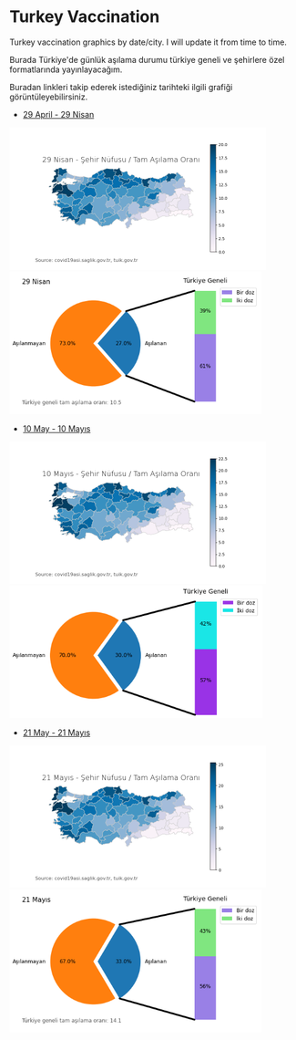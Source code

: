 # Turkey Vaccination

Turkey vaccination graphics by date/city. I will update it from time to time.

Burada Türkiye'de günlük aşılama durumu türkiye geneli ve şehirlere özel formatlarında yayınlayacağım.

Buradan linkleri takip ederek istediğiniz tarihteki ilgili grafiği görüntüleyebilirsiniz.

- [29 April - 29 Nisan](https://github.com/battalucar/turkey_vaccination_visualizations/tree/main/29_april)
<p float="left">
  <img src="https://github.com/battalucar/turkey_vaccination_visualizations/blob/main/29_april/map_export.png" width="450" />
  <img src="https://github.com/battalucar/turkey_vaccination_visualizations/blob/main/29_april/graphs/genel-durum.png" width="443" />
</p>

- [10 May - 10 Mayıs](https://github.com/battalucar/turkey_vaccination_visualizations/tree/main/10_may)
<p float="left">
  <img src="https://github.com/battalucar/turkey_vaccination_visualizations/blob/main/10_may/map_export.png" width="450" />
  <img src="https://github.com/battalucar/turkey_vaccination_visualizations/blob/main/10_may/graphs/genel-durum.png" width="445" />
</p>

- [21 May - 21 Mayıs](https://github.com/battalucar/turkey_vaccination_visualizations/tree/main/10_may)
<p float="left">
  <img src="https://github.com/battalucar/turkey_vaccination_visualizations/blob/main/21_may/map_export.png" width="450" />
  <img src="https://github.com/battalucar/turkey_vaccination_visualizations/blob/main/21_may/graphs/genel-durum.png" width="443" />
</p>
